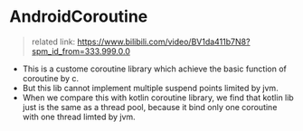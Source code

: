 # AndroidCoroutine

> related link: https://www.bilibili.com/video/BV1da411b7N8?spm_id_from=333.999.0.0

- This is a custome coroutine library which achieve the basic function of coroutine by c. 
- But this lib cannot implement multiple suspend points limited by jvm.
- When we compare this with kotlin coroutine library, we find that kotlin lib just is the same as a thread pool, because it bind only one coroutine with one thread limted by jvm.
